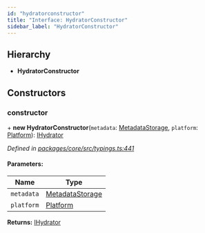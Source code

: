 ```yaml
---
id: "hydratorconstructor"
title: "Interface: HydratorConstructor"
sidebar_label: "HydratorConstructor"
---
```


## Hierarchy

* **HydratorConstructor**

## Constructors

### constructor

\+ **new HydratorConstructor**(`metadata`: [MetadataStorage](../classes/metadatastorage.md), `platform`: [Platform](../classes/platform.md)): [IHydrator](ihydrator.md)

*Defined in [packages/core/src/typings.ts:441](https://github.com/mikro-orm/mikro-orm/blob/4249b052e/packages/core/src/typings.ts#L441)*

#### Parameters:

Name | Type |
------ | ------ |
`metadata` | [MetadataStorage](../classes/metadatastorage.md) |
`platform` | [Platform](../classes/platform.md) |

**Returns:** [IHydrator](ihydrator.md)
